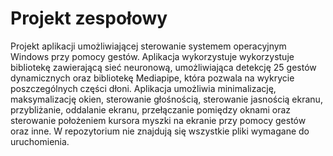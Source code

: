 # Projekt zespołowy
Projekt aplikacji umożliwiającej sterowanie systemem operacyjnym Windows przy pomocy gestów. Aplikacja wykorzystuje wykorzystuje bibliotekę zawierającą sieć neuronową, umożliwiająca detekcję 25 gestów dynamicznych oraz bibliotekę Mediapipe, która pozwala na wykrycie poszczególnych części dłoni. Aplikacja umożliwia minimalizację, maksymalizację okien, sterowanie głośnością, sterowanie jasnością ekranu, przybliżanie, oddalanie ekranu, przełączanie pomiędzy oknami oraz sterowanie położeniem kursora myszki na ekranie przy pomocy gestów oraz inne. W repozytorium nie znajdują się wszystkie pliki wymagane do uruchomienia. 
